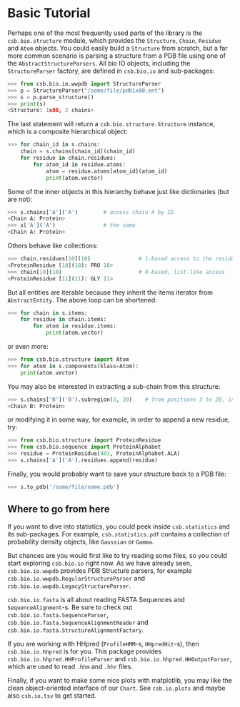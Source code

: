 # Basic Tutorial

Perhaps one of the most frequently used parts of the library is 
the ``csb.bio.structure`` module, which provides the ``Structure``, 
``Chain``, ``Residue`` and ``Atom`` objects. You could easily build a 
``Structure`` from scratch, but a far more common scenario is parsing 
a structure from a PDB file using one of the ``AbstractStructureParsers``. 
All bio IO objects, including the ``StructureParser`` factory, are 
defined in ``csb.bio.io`` and sub-packages:

```python
>>> from csb.bio.io.wwpdb import StructureParser
>>> p = StructureParser("/some/file/pdb1x80.ent")
>>> s = p.parse_structure()
>>> print(s)
<Structure: 1x80, 2 chains>
```
     
The last statement will return a ``csb.bio.structure.Structure`` instance, 
which is a composite hierarchical object:

```python
>>> for chain_id in s.chains:
    chain = s.chains[chain_id](chain_id)
    for residue in chain.residues:
        for atom_id in residue.atoms:
            atom = residue.atoms[atom_id](atom_id)
            print(atom.vector)
```

Some of the inner objects in this hierarchy behave just like dictionaries (but are not):

```python
>>> s.chains['A']('A')        # access chain A by ID
<Chain A: Protein>
>>> s['A']('A')               # the same
<Chain A: Protein>
```

Others behave like collections:

```python
>>> chain.residues[10](10)               # 1-based access to the residues in the chain
<ProteinResidue [10](10): PRO 10>
>>> chain[10](10)                        # 0-based, list-like access
<ProteinResidue [11](11): GLY 11>
```

But all entities are iterable because they inherit the items iterator from 
``AbstractEntity``. The above loop can be shortened:

```python
>>> for chain in s.items:
    for residue in chain.items:
        for atom in residue.items:
            print(atom.vector)
```

or even more:

```python
>>> from csb.bio.structure import Atom
>>> for atom in s.components(klass=Atom):
    print(atom.vector)
```
 
You may also be interested in extracting a sub-chain from this structure:

```python
>>> s.chains['B']('B').subregion(3, 20)    # from positions 3 to 20, inclusive
<Chain B: Protein>
```

or modifying it in some way, for example, in order to append a new residue, try:

```python
>>> from csb.bio.structure import ProteinResidue
>>> from csb.bio.sequence import ProteinAlphabet
>>> residue = ProteinResidue(401, ProteinAlphabet.ALA)
>>> s.chains['A']('A').residues.append(residue)
```

Finally, you would probably want to save your structure back to a PDB file:

```python
>>> s.to_pdb('/some/file/name.pdb')
```

## Where to go from here

If you want to dive into statistics, you could peek inside ``csb.statistics`` 
and its sub-packages. For example, ``csb.statistics.pdf`` contains a collection 
of probability density objects, like ``Gaussian`` or ``Gamma``.

But chances are you would first like to try reading some files, so you could start 
exploring ``csb.bio.io`` right now. As we have already seen, ``csb.bio.io.wwpdb`` 
provides PDB Structure parsers, for example ``csb.bio.io.wwpdb.RegularStructureParser`` 
and ``csb.bio.io.wwpdb.LegacyStructureParser``.

``csb.bio.io.fasta`` is all about reading FASTA Sequences and ``SequenceAlignment``-s. 
Be sure to check out ``csb.bio.io.fasta.SequenceParser``, 
``csb.bio.io.fasta.SequenceAlignmentReader`` and ``csb.bio.io.fasta.StructureAlignmentFactory``.

If you are working with HHpred (``ProfileHMM``-s, ``HHpredHit``-s), then 
``csb.bio.io.hhpred`` is for you. This package provides ``csb.bio.io.hhpred.HHProfileParser`` 
and ``csb.bio.io.hhpred.HHOutputParser``, which are used to read ``.hhm`` and ``.hhr`` files.

Finally, if you want to make some nice plots with matplotlib, you may like the clean 
object-oriented interface of our ``Chart``. See ``csb.io.plots`` and maybe also 
``csb.io.tsv`` to get started.

